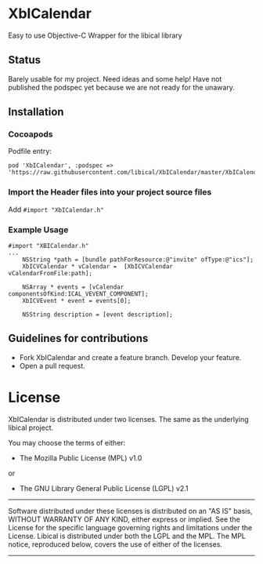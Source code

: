 XbICalendar
===========

Easy to use Objective-C Wrapper for the libical library


Status
------
Barely usable for my project.  Need ideas and some help!  Have not published the podspec yet because we are not ready for the unawary. 

## Installation

### Cocoapods
Podfile entry:

```
pod 'XbICalendar', :podspec => 'https://raw.githubusercontent.com/libical/XbICalendar/master/XbICalendar.podspec'
```
### Import the Header files into your project source files
Add `#import "XbICalendar.h"`

### Example Usage
```objc
#import "XBICalendar.h"
...
    NSString *path = [bundle pathForResource:@"invite" ofType:@"ics"];
    XbICVCalendar * vCalendar =  [XbICVCalendar vCalendarFromFile:path];
    
    NSArray * events = [vCalendar componentsOfKind:ICAL_VEVENT_COMPONENT];
    XbICVEvent * event = events[0];
  
    NSString description = [event description];

``` 

## Guidelines for contributions

* Fork XbICalendar and create a feature branch. Develop your feature.
* Open a pull request.


License
=======

XbICalendar is distributed under two licenses. The same as the underlying
libical project.

You may choose the terms of either:

 * The Mozilla Public License (MPL) v1.0
 
 or
 
 * The GNU Library General Public License (LGPL) v2.1

----------------------------------------------------------------------

Software distributed under these licenses is distributed on an "AS
IS" basis, WITHOUT WARRANTY OF ANY KIND, either express or
implied. See the License for the specific language governing rights
and limitations under the License.
Libical is distributed under both the LGPL and the MPL. The MPL
notice, reproduced below, covers the use of either of the licenses. 

----------------------------------------------------------------------
